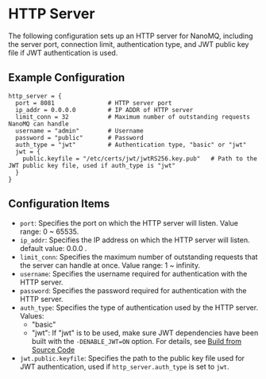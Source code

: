 # HTTP Server

The following configuration sets up an HTTP server for NanoMQ, including the server port, connection limit, authentication type, and JWT public key file if JWT authentication is used.

## Example Configuration

```hcl
http_server = {
  port = 8081               # HTTP server port
  ip_addr = 0.0.0.0         # IP ADDR of HTTP server 
  limit_conn = 32           # Maximum number of outstanding requests NanoMQ can handle
  username = "admin"        # Username
  password = "public"       # Password
  auth_type = "jwt"         # Authentication type, "basic" or "jwt"
  jwt = {
    public.keyfile = "/etc/certs/jwt/jwtRS256.key.pub"   # Path to the JWT public key file, used if auth_type is "jwt"
  }
}
```

## Configuration Items

- `port`: Specifies the port on which the HTTP server will listen. Value range: 0 ~ 65535.
- `ip_addr`: Specifies the IP address on which the HTTP server will listen. default value: 0.0.0 .
- `limit_conn`: Specifies the maximum number of outstanding requests that the server can handle at once. Value range: 1 ~ infinity.
- `username`: Specifies the username required for authentication with the HTTP server.
- `password`: Specifies the password required for authentication with the HTTP server.
- `auth_type`: Specifies the type of authentication used by the HTTP server. Values:
  - "basic"
  - "jwt": If "jwt" is to be used, make sure JWT dependencies have been built with the `-DENABLE_JWT=ON` option. For details, see [Build from Source Code](../installation/build-options.md)
- `jwt.public.keyfile`: Specifies the path to the public key file used for JWT authentication, used if `http_server.auth_type` is set to `jwt`. 